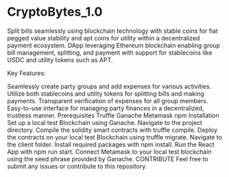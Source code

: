 # CryptoBytes_1.0
Split bills seamlessly using blockchain technology with stable coins for fiat pegged value stability and apt coins for utility within a decentralized payment ecosystem.
DApp leveraging Ethereum blockchain enabling group bill management, splitting, and payment with support for stablecoins like USDC and utility tokens such as APT.

Key Features:

Seamlessly create party groups and add expenses for various activities.
Utilize both stablecoins and utility tokens for splitting bills and making payments.
Transparent verification of expenses for all group members.
Easy-to-use interface for managing party finances in a decentralized, trustless manner.
Prerequisites
Truffle
Ganache
Metamask
npm
Installation
Set up a local test Blockchain using Ganache.
Navigate to the project directory.
Compile the solidity smart contracts with truffle compile.
Deploy the contracts on your local test Blockchain using truffle migrate.
Navigate to the client folder.
Install required packages with npm install.
Run the React App with npm run start.
Connect Metamask to your local test blockchain using the seed phrase provided by Ganache.
CONTRIBUTE
Feel free to submit any issues or contribute to this repository.





